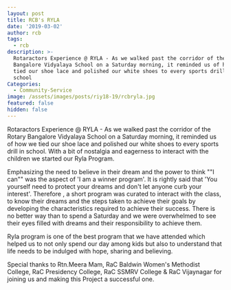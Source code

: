 ```yaml
---
layout: post
title: RCB's RYLA
date: '2019-03-02'
author: rcb
tags:
  - rcb
description: >-
  Rotaractors Experience @ RYLA - As we walked past the corridor of the Rotary
  Bangalore Vidyalaya School on a Saturday morning, it reminded us of how we
  tied our shoe lace and polished our white shoes to every sports drill in
  school
Categories:
  - Community-Service
image: /assets/images/posts/riy18-19/rcbryla.jpg
featured: false
hidden: false
---
```

Rotaractors Experience @ RYLA - As we walked past the corridor of the Rotary Bangalore Vidyalaya School on a Saturday morning, it reminded us of how we tied our shoe lace and polished our white shoes to every sports drill in school. With a bit of nostalgia and eagerness to interact with the children we started our Ryla Program. 

Emphasizing the need to believe in their dream and the power to think ""I can"" was the aspect of 'I am a winner program'. It is rightly said that  'You yourself need to protect your dreams and don't let anyone curb your interest'. Therefore , a short program was curated to interact with the class, to know their dreams and the steps taken to achieve their goals by developing the characteristics required to achieve their success. There is no better way than to spend a Saturday and we were overwhelmed to see their eyes filled with dreams and their responsibility to achieve them. 

Ryla program is one of the best program that we have attended which helped us to not only spend our day among kids but also to understand that life needs to be indulged with hope, sharing and believing.

Special thanks to Rtn.Meera Mam, RaC Baldwin Women's Methodist College, RaC Presidency College, RaC SSMRV College & RaC Vijaynagar for joining us and making this Project a successful one.
